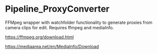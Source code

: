# Pipeline_ProxyConverter

FFMpeg wrapper with watchfolder functionality to generate proxies from camera clips for edit.
Requires ffmpeg and mediaInfo.

https://ffmpeg.org/download.html

https://mediaarea.net/en/MediaInfo/Download
